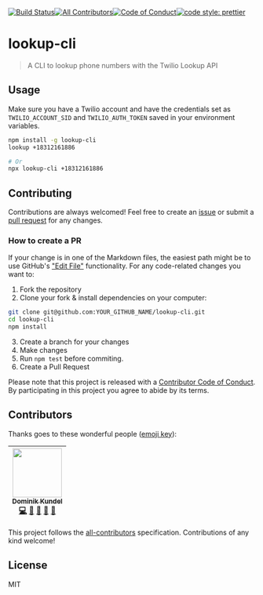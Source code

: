 <!-- BADGES:START -->

[![Build Status](https://img.shields.io/travis/undefined/undefined.svg?branch=master&style=flat-square)](https://travis-ci.org/undefined/undefined)[![All Contributors](https://img.shields.io/badge/all_contributors-1-orange.svg?style=flat-square)](#contributors)[![Code of Conduct](https://img.shields.io/badge/%F0%9F%92%96-Code%20of%20Conduct-ff69b4.svg?style=flat-square)](CODE_OF_CONDUCT.md)[![code style: prettier](https://img.shields.io/badge/code_style-prettier-ff69b4.svg?style=flat-square)](https://github.com/prettier/prettier)

<!-- BADGES:END -->

# lookup-cli

> A CLI to lookup phone numbers with the Twilio Lookup API

## Usage

Make sure you have a Twilio account and have the credentials set as `TWILIO_ACCOUNT_SID` and `TWILIO_AUTH_TOKEN` saved in your environment variables.

```bash
npm install -g lookup-cli
lookup +18312161886

# Or
npx lookup-cli +18312161886
```

## Contributing

Contributions are always welcomed! Feel free to create an [issue](/issues) or submit a [pull request](/pull) for any changes.

### How to create a PR

If your change is in one of the Markdown files, the easiest path might be to use GitHub's ["Edit File"](https://help.github.com/articles/editing-files-in-your-repository/) functionality. For any code-related changes you want to:

1.  Fork the repository
2.  Clone your fork & install dependencies on your computer:

```bash
git clone git@github.com:YOUR_GITHUB_NAME/lookup-cli.git
cd lookup-cli
npm install
```

3.  Create a branch for your changes
4.  Make changes
5.  Run `npm test` before commiting.
6.  Create a Pull Request

Please note that this project is released with a [Contributor Code of Conduct](CODE_OF_CONDUCT.md).
By participating in this project you agree to abide by its terms.

## Contributors

Thanks goes to these wonderful people ([emoji key](https://github.com/kentcdodds/all-contributors#emoji-key)):

<!-- ALL-CONTRIBUTORS-LIST:START - Do not remove or modify this section -->

<!-- prettier-ignore -->
| [<img src="https://avatars3.githubusercontent.com/u/1505101?v=4" width="100px;"/><br /><sub><b>Dominik Kundel</b></sub>](https://dkundel.com)<br />[💻](https://github.com/dkundel/lookup-cli/commits?author=dkundel "Code") [🎨](#design-dkundel "Design") [🤔](#ideas-dkundel "Ideas, Planning, & Feedback") [👀](#review-dkundel "Reviewed Pull Requests") [📖](https://github.com/dkundel/lookup-cli/commits?author=dkundel "Documentation") |
| :---: |

<!-- ALL-CONTRIBUTORS-LIST:END -->

This project follows the [all-contributors](https://github.com/kentcdodds/all-contributors) specification. Contributions of any kind welcome!

## License

MIT
